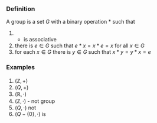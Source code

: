 ### Definition 
A group is a set $G$ with a binary operation * such that
1. * is associative
2. there is $e\in G$ such that $e*x=x*e=x$ for all $x \in G$
3. for each $x \in G$ there is $y \in G$ such that $x*y=y*x=e$
### Examples
1. $(\mathbb{Z},+)$ 
2. $(Q,+)$
3. $(\mathbb{R},\cdot)$ 
4. $(\mathbb{Z},\cdot)$ - not group
5. $(Q,\cdot)$ not
6. $(Q-\{ 0 \},\cdot)$ is  